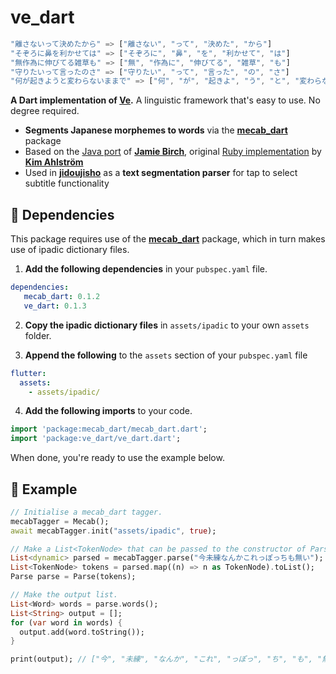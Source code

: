 # ve_dart

```dart
"離さないって決めたから" => ["離さない", "って", "決めた", "から"]
"そぞろに鼻を利かせては" => ["そぞろに", "鼻", "を", "利かせて", "は"]
"無作為に伸びてる雑草も" => ["無", "作為に", "伸びてる", "雑草", "も"]
"守りたいって言ったのさ" => ["守りたい", "って", "言った", "の", "さ"]
"何が起きようと変わらないままで" => ["何", "が", "起きよ", "う", "と", "変わらない", "まま", "で"]
```

<b>A Dart implementation of <a href="https://github.com/Kimtaro/ve">Ve</a>.</b> A linguistic framework that's easy to use. No degree required. 

* **Segments Japanese morphemes to words** via the <b><a href="https://pub.dev/packages/mecab_dart">mecab_dart</b></a> package
* Based on the <a href="https://github.com/Kimtaro/ve/tree/master/java">Java port</a> of <b><a href="https://github.com/shirakaba/">Jamie Birch</a></b>, original <a href="https://github.com/Kimtaro/ve">Ruby implementation</a> by <b><a href="https://github.com/Kimtaro/">Kim Ahlström</b></a>
* Used in <b><a href="https://github.com/lrorpilla/jidoujisho">jidoujisho</b></a> as a **text segmentation parser** for tap to select subtitle functionality

## 🚨 Dependencies
This package requires use of the <b><a href="https://pub.dev/packages/mecab_dart">mecab_dart</b></a> package, which in turn makes use of ipadic dictionary files.

1. **Add the following dependencies** in your `pubspec.yaml` file.

```yaml
dependencies:   
   mecab_dart: 0.1.2
   ve_dart: 0.1.3
```

2. **Copy the ipadic dictionary files** in `assets/ipadic` to your own `assets` folder.

3. **Append the following** to the `assets` section of your `pubspec.yaml` file 

```yaml
flutter:
  assets:
    - assets/ipadic/
```

4. **Add the following imports** to your code.
```dart
import 'package:mecab_dart/mecab_dart.dart';
import 'package:ve_dart/ve_dart.dart';
```

When done, you're ready to use the example below.

## 📖 Example
```dart
// Initialise a mecab_dart tagger.
mecabTagger = Mecab();
await mecabTagger.init("assets/ipadic", true);

// Make a List<TokenNode> that can be passed to the constructor of Parse.
List<dynamic> parsed = mecabTagger.parse("今未練なんかこれっぽっちも無い");
List<TokenNode> tokens = parsed.map((n) => n as TokenNode).toList();
Parse parse = Parse(tokens);

// Make the output list.
List<Word> words = parse.words();
List<String> output = [];
for (var word in words) {
  output.add(word.toString());
}

print(output); // ["今", "未練", "なんか", "これ", "っぽっ", "ち", "も", "無い"]
```
